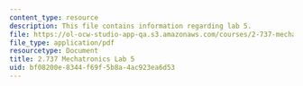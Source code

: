 ```yaml
---
content_type: resource
description: This file contains information regarding lab 5.
file: https://ol-ocw-studio-app-qa.s3.amazonaws.com/courses/2-737-mechatronics-fall-2014/bf08200e8344f69f5b8a4ac923ea6d53_MIT2_737F14_Lab5.pdf
file_type: application/pdf
resourcetype: Document
title: 2.737 Mechatronics Lab 5
uid: bf08200e-8344-f69f-5b8a-4ac923ea6d53
---
```

